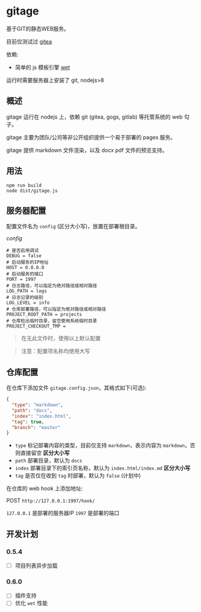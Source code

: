 # gitage

基于GIT的静态WEB服务。

目前仅测试过 [gitea](https://gitea.io/)

依赖:

- 简单的 js 模板引擎 [wet](http://gitee.com/hyjiacan/wet)

运行时需要服务器上安装了 git, nodejs>8

## 概述

gitage 运行在 nodejs 上，依赖 git (gitea, gogs, gitlab) 等托管系统的 web 勾子。

gitage 主要为团队/公司等非公开组织提供一个易于部署的 pages 服务。

gitage 提供 markdown 文件渲染，以及 docx pdf 文件的预览支持。

## 用法

```shell script
npm run build
node dist/gitage.js
```

## 服务器配置

配置文件名为 `config` (区分大小写)，放置在部署根目录。

*config*
```
# 是否启用调试
DEBUG = false
# 启动服务的IP地址
HOST = 0.0.0.0
# 启动服务的端口
PORT = 1997
# 日志路径，可以指定为绝对路径或相对路径
LOG_PATH = logs
# 日志记录的级别
LOG_LEVEL = info
# 仓库部署路径，可以指定为绝对路径或相对路径
PROJECT_ROOT_PATH = projects
# 仓库检出临时目录，留空使用系统临时目录
PROJECT_CHECKOUT_TMP = 
```

> 在无此文件时，使用以上默认配置

> 注意：配置项名称均使用大写

## 仓库配置

在仓库下添加文件 `gitage.config.json`，其格式如下(可选):

```json
{
  "type": "markdown",
  "path": "docs",
  "index": "index.html",
  "tag": true,
  "branch": "master"
}
```

- `type` 标记部署内容的类型，目前仅支持 `markdown`，表示内容为 `markdown`，否则直接留空 **区分大小写**
- `path` 部署目录，默认为 `docs`
- `index` 部署目录下的索引页名称，默认为 `index.html/index.md` **区分大小写**
- `tag` 是否仅在收到 `tag` 时部署，默认为 `false` (计划中)

在仓库的 web hook 上添加地址:

POST `http://127.0.0.1:1997/hook/`


`127.0.0.1` 是部署的服务器IP
`1997` 是部署的端口

## 开发计划

### 0.5.4

- [ ] 项目列表异步加载

### 0.6.0

- [ ] 插件支持
- [ ] 优化 `wet` 性能

